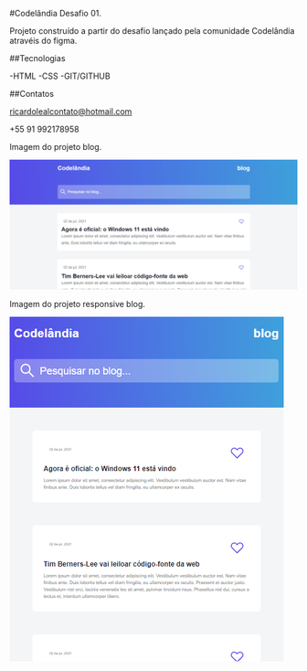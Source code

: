 #Codelândia Desafio 01.

Projeto construído a partir do desafio lançado pela comunidade Codelândia atravéis do figma.

##Tecnologias

-HTML
-CSS
-GIT/GITHUB


##Contatos

ricardolealcontato@hotmail.com

+55 91 992178958


Imagem do projeto blog.

![blog.PNG](/github/blog.PNG)

Imagem do projeto responsive blog.

![responsiveBlog.PNG](/github/responsiveBlog.PNG)